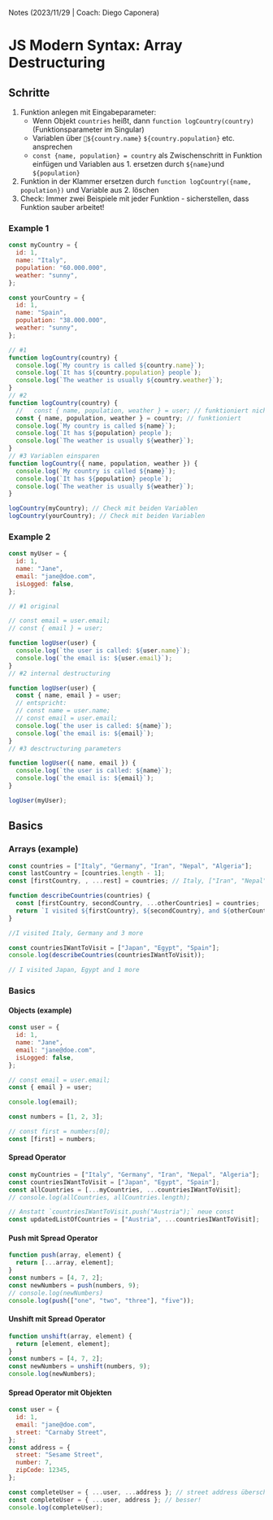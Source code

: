 Notes (2023/11/29 | Coach: Diego Caponera)

# JS Modern Syntax: Array Destructuring

## Schritte

1. Funktion anlegen mit Eingabeparameter:
   - Wenn Objekt `countries` heißt, dann `function logCountry(country)` (Funktionsparameter im Singular)
   - Variablen über `${country.name}` `${country.population}` etc. ansprechen
   - `const {name, population} = country` als Zwischenschritt in Funktion einfügen und Variablen aus 1. ersetzen durch `${name}`und `${population}`
2. Funktion in der Klammer ersetzen durch `function logCountry({name, population})` und Variable aus 2. löschen
3. Check: Immer zwei Beispiele mit jeder Funktion - sicherstellen, dass Funktion sauber arbeitet!

### Example 1

```js
const myCountry = {
  id: 1,
  name: "Italy",
  population: "60.000.000",
  weather: "sunny",
};

const yourCountry = {
  id: 1,
  name: "Spain",
  population: "38.000.000",
  weather: "sunny",
};

// #1
function logCountry(country) {
  console.log(`My country is called ${country.name}`);
  console.log(`It has ${country.population} people`);
  console.log(`The weather is usually ${country.weather}`);
}
// #2
function logCountry(country) {
  //   const { name, population, weather } = user; // funktioniert nicht
  const { name, population, weather } = country; // funktioniert
  console.log(`My country is called ${name}`);
  console.log(`It has ${population} people`);
  console.log(`The weather is usually ${weather}`);
}
// #3 Variablen einsparen
function logCountry({ name, population, weather }) {
  console.log(`My country is called ${name}`);
  console.log(`It has ${population} people`);
  console.log(`The weather is usually ${weather}`);
}

logCountry(myCountry); // Check mit beiden Variablen
logCountry(yourCountry); // Check mit beiden Variablen
```

### Example 2

```js
const myUser = {
  id: 1,
  name: "Jane",
  email: "jane@doe.com",
  isLogged: false,
};

// #1 original

// const email = user.email;
// const { email } = user;

function logUser(user) {
  console.log(`the user is called: ${user.name}`);
  console.log(`the email is: ${user.email}`);
}
// #2 internal destructuring

function logUser(user) {
  const { name, email } = user;
  // entspricht:
  // const name = user.name;
  // const email = user.email;
  console.log(`the user is called: ${name}`);
  console.log(`the email is: ${email}`);
}
// #3 desctructuring parameters

function logUser({ name, email }) {
  console.log(`the user is called: ${name}`);
  console.log(`the email is: ${email}`);
}

logUser(myUser);
```

## Basics

### Arrays (example)

```js
const countries = ["Italy", "Germany", "Iran", "Nepal", "Algeria"];
const lastCountry = [countries.length - 1];
const [firstCountry, , ...rest] = countries; // Italy, ["Iran", "Nepal", "Algeria"] >>> firstCountry = Italy >>> rest = ["Iran", "Nepal", "Algeria"]

function describeCountries(countries) {
  const [firstCountry, secondCountry, ...otherCountries] = countries;
  return `I visited ${firstCountry}, ${secondCountry}, and ${otherCountries.length} more`;
}

//I visited Italy, Germany and 3 more

const countriesIWantToVisit = ["Japan", "Egypt", "Spain"];
console.log(describeCountries(countriesIWantToVisit));

// I visited Japan, Egypt and 1 more
```

### Basics

#### Objects (example)

```js
const user = {
  id: 1,
  name: "Jane",
  email: "jane@doe.com",
  isLogged: false,
};

// const email = user.email;
const { email } = user;

console.log(email);

const numbers = [1, 2, 3];

// const first = numbers[0];
const [first] = numbers;
```

#### Spread Operator

```js
const myCountries = ["Italy", "Germany", "Iran", "Nepal", "Algeria"];
const countriesIWantToVisit = ["Japan", "Egypt", "Spain"];
const allCountries = [...myCountries, ...countriesIWantToVisit];
// console.log(allCountries, allCountries.length);

// Anstatt `countriesIWantToVisit.push("Austria");` neue const
const updatedListOfCountries = ["Austria", ...countriesIWantToVisit];
```

#### Push mit Spread Operator

```js
function push(array, element) {
  return [...array, element];
}
const numbers = [4, 7, 2];
const newNumbers = push(numbers, 9);
// console.log(newNumbers)
console.log(push(["one", "two", "three"], "five"));
```

#### Unshift mit Spread Operator

```js
function unshift(array, element) {
  return [element, element];
}
const numbers = [4, 7, 2];
const newNumbers = unshift(numbers, 9);
console.log(newNumbers);
```

#### Spread Operator mit Objekten

```js
const user = {
  id: 1,
  email: "jane@doe.com",
  street: "Carnaby Street",
};
const address = {
  street: "Sesame Street",
  number: 7,
  zipCode: 12345,
};

const completeUser = { ...user, ...address }; // street address überschreibt street user
const completeUser = { ...user, address }; // besser!
console.log(completeUser);
```
